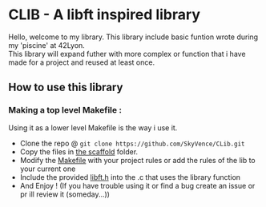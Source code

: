# CLIB - A libft inspired library

Hello, welcome to my library. This library include basic funtion wrote during my 'piscine' at 42Lyon.<br>
This library will expand futher with more complex or function that i have made for a project and reused at least once.

## How to use this library 

### Making a top level Makefile : <br>

Using it as a lower level Makefile is the way i use it.<br>

- Clone the repo @ ```git clone https://github.com/SkyVence/CLib.git```
- Copy the files in [the scaffold](scaffold/) folder.
- Modify the [Makefile](scaffold/Makefile) with your project rules or add the rules of the lib to your current one 
- Include the provided [libft.h](scaffold/libft.h) into the .c that uses the library function 
- And Enjoy ! (If you have trouble using it or find a bug create an issue or pr ill review it (someday...))